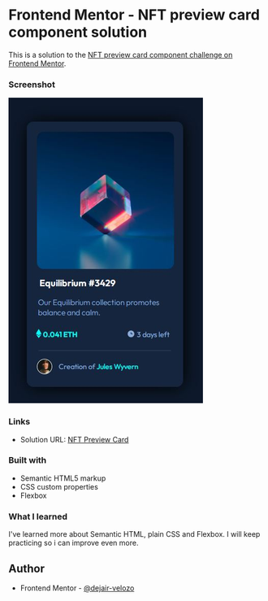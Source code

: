 # Frontend Mentor - NFT preview card component solution

This is a solution to the [NFT preview card component challenge on Frontend Mentor](https://www.frontendmentor.io/challenges/nft-preview-card-component-SbdUL_w0U). 


### Screenshot

![](./images/nft-preview-card.JPG)


### Links

- Solution URL: [NFT Preview Card](https://dejair-velozo.github.io/nft-preview-card-component-main/)

### Built with

- Semantic HTML5 markup
- CSS custom properties
- Flexbox

### What I learned

I've learned more about Semantic HTML, plain CSS and Flexbox. I will keep practicing so i can improve even more.

## Author

- Frontend Mentor - [@dejair-velozo](https://www.frontendmentor.io/profile/dejair-velozo)

